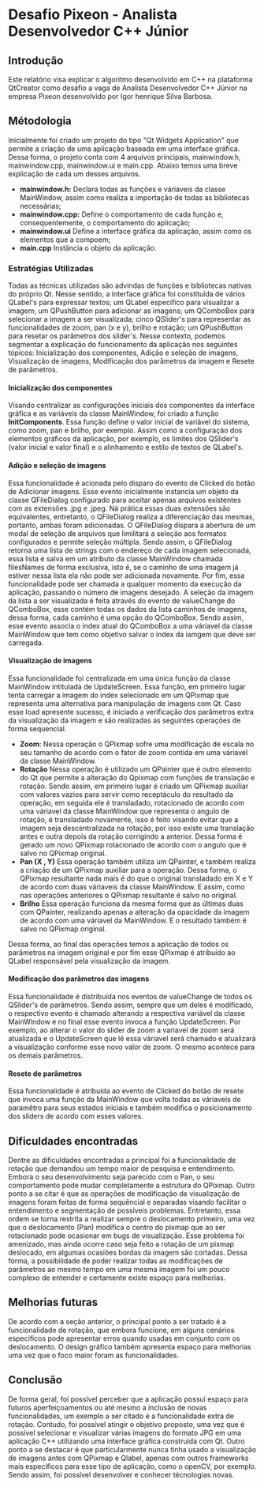 # Desafio Pixeon - Analista Desenvolvedor C++ Júnior

## Introdução

Este relatório visa explicar o algoritmo desenvolvido em C++ na plataforma QtCreator como desafio a vaga de Analista Desenvolvedor C++ Júnior na empresa Pixeon desenvolvido por Igor henrique Silva Barbosa.

## Métodologia 

Inicialmente foi criado um projeto do tipo "Qt Widgets Application" que permite a criação de uma aplicação baseada em uma interface gráfica. Dessa forma, o projeto conta com 4 arquivos principais, mainwindow.h, mainwindow.cpp, mainwindow.ui e main.cpp. Abaixo temos uma breve explicação de cada um desses arquivos.
 - **mainwindow.h:**  Declara todas as funções e váriaveis da classe MainWindow, assim como realiza a importação de todas as bibliotecas necessárias;
 - **mainwindow.cpp:** Define o comportamento de cada função e, consequentemente, o comportamento do aplicação;
 - **mainwindow.ui** Define a interface gráfica da aplicação, assim como os elementos que a compoem;
 - **main.cpp** Instância o objeto da aplicação.

### Estratégias Utilizadas

Todas as técnicas utilizadas são advindas de funções e bibliotecas nativas do próprio Qt. Nesse sentido, a interface gráfica foi constituída de vários QLabel's para expressar textos; um QLabel especifico para visualizar a imagem; um QPushButton para adicionar as imagens; um  QComboBox para selecionar a imagem a ser visualizada; cinco QSlider's para representar as funcionalidades de zoom, pan (x e y), brilho e rotação; um QPushButton para resetar os parâmetros dos slider's.
Nesse contexto, podemos segmentar a explicação do funcionamento da aplicação nos seguintes tópicos: Inicialização dos componentes, Adição e seleção de imagens, Visualização de imagens, Modificação dos parâmetros da imagem e Resete de parâmetros.

#### Inicialização dos componentes

Visando centralizar as configurações iniciais dos componentes da interface gráfica e as variáveis da classe MainWindow, foi criado a função **InitComponents**. Essa função define o valor inicial de variável do sistema, como zoom, pan e brilho, por exemplo. Assim como a configuração dos elementos gráficos da aplicação, por exemplo, os limites dos QSlider's (valor inicial e valor final) e o alinhamento e estilo de textos de QLabel's. 

#### Adição e seleção de imagens
Essa funcionalidade é acionada pelo disparo do evento de Clicked do botão de Adicionar imagens.  Esse evento inicialmente instancia um objeto da classe QFileDialog configurado para aceitar apenas arquivos existentes com as extensões .jpg e .jpeg. Ná prática essas duas extensões são equivalentes, entretanto, o QFileDialog realiza a diferenciação das mesmas, portanto, ambas foram adicionadas. O QFileDialog dispara a abertura de um modal de seleção de arquivos que limilitará a seleção aos formatos configurados e permite seleção múltipla. Sendo assim, o QFileDialog retorna uma lista de strings com o endereço de cada imagem selecionada, essa lista é salva em um atributo da classe MainWindow chamada filesNames de forma exclusiva, isto é, se o caminho de uma imagem já estiver nessa lista ela não pode ser adicionada novamente. Por fim, essa funcionalidade pode ser chamada a qualquer momento da execução da aplicação, passando o número de imagens desejado.
A seleção da imagem da lista a ser visualizada é feita através do evento de valueChange do QComboBox, esse contém todas os dados da lista caminhos de imagens, dessa forma, cada caminho é uma opção do QComboBox. Sendo assim, esse evento associa o index atual do QComboBox a uma váriavel da classe  MainWindow que tem como objetivo salvar o index da iamgem que deve ser carregada.

#### Visualização de imagens
Essa funcionalidade foi centralizada em uma única função da classe MainWindow intitulada de UpdateScreen. Essa função,  em primeiro lugar tenta carregar a imagem do index selecionado em um QPixmap que representa uma alternativa para manipulação de imagens com Qt. Caso esse load apresente sucesso, é iniciado a verificação dos parâmetros extra da visualização da imagem e são realizadas as seguintes operações de forma sequencial. 
 - **Zoom**: Nessa operação o QPixmap sofre uma modificação de escala no seu tamanho de acordo com o fator de zoom contida em uma váriavel da classe MainWindow. 
 - **Rotação** Nessa operação é utilizado um QPainter que é outro elemento do Qt que permite a alteração do Qpixmap com funções de translação e rotação. Sendo assim, em primeiro lugar é criado um QPixmap auxiliar com valores vazios para servir como receptáculo do resultado da operação, em seguida ele é transladado, rotacionado de acordo com uma váriavel da classe MainWindow que representa o angulo de rotação, é transladado novamente, isso é feito visando evitar que a imagem seja descentralizada na rotação, por isso existe uma translação antes e outra depois da rotação corrigindo a anterior. Dessa forma é gerado um novo QPixmap rotacionado de acordo com o angulo que é salvo no QPixmap original.
 - **Pan (X , Y)** Essa operação também utiliza um QPainter, e também realiza a criação de um QPixmap auxiliar para a operação. Dessa forma, o QPixmap resultante nada mais é do que o original transladado em X e Y de acordo com duas váriaveis da classe MainWindow. E assim, como nas operações anteriores o QPixmap resultante é salvo no original.
 - **Brilho** Essa operação funciona da mesma forma que as últimas duas com QPainter, realizando apenas a alteração da opacidade da imagem de acordo com uma váriavel da MainWindow. E o resultado também é salvo no QPixmap original.

Dessa forma, ao final das operações temos a aplicação de todos os parâmetros na imagem original e por fim esse QPixmap é atribuído ao QLabel responsável pela visualização da imagem. 

#### Modificação dos parâmetros das imagens
Essa funcionalidade é distribuída nos eventos de valueChange de todos os QSlider's de parâmetros. Sendo assim, sempre que um deles é modificado, o respectivo evento é chamado alterando a respectiva variável da classe MainWindow e no final esse evento invoca a função UpdateScreen. Por exemplo, ao alterar o valor do slider de zoom a variavel de zoom será atualizada e o UpdateScreen que lê essa váriavel será chamado e atualizará a visualização conforme esse novo valor de zoom. O mesmo acontece para os demais parâmetros.

#### Resete de parâmetros 
Essa funcionalidade é atribuída ao evento de Clicked do botão de resete que invoca uma função da MainWindow que volta todas as váriaveis de paramêtro para seus estados iniciais e também modifica o posicionamento dos sliders de acordo com esses valores.

## Dificuldades encontradas

Dentre as dificuldades encontradas a principal foi a funcionalidade de rotação que demandou um tempo maior de pesquisa e entendimento. Embora o seu desenvolvimento seja parecido com o Pan, o seu comportamento pode mudar completamente a estrutura do QPixmap. Outro ponto a se citar é que as operações de modificação de visualização de imagens foram feitas de forma sequêncial e separadas visando facilitar o entendimento e segmentação de possíveis problemas. Entretanto, essa ordem se torna restrita a realizar sempre o deslocamento primeiro, uma vez que o deslocamento (Pan) modifica o centro do pixmap que ao ser rotacionado pode ocasionar em bugs de visualização. Esse problema foi amenizado, mas ainda ocorre caso seja feito a rotação de um pixmap deslocado, em algumas ocasiões bordas da imagem são cortadas. Dessa forma, a possibilidade de poder realizar todas as modificações de parâmetros ao mesmo tempo em uma mesma imagem foi um pouco complexo de entender e certamente existe espaço para melhorias. 

## Melhorias futuras

De acordo com a seção anterior, o principal ponto a ser tratado é a funcionalidade de rotação, que embora funcione, em alguns cenários especificos pode apresentar erros quando usadas em conjunto com os deslocamento. O design gráfico também apresenta espaço para melhorias uma vez que o foco maior foram as funcionalidades.

## Conclusão

De forma geral, foi possível perceber que a aplicação possui espaço para futuros aperfeiçoamentos ou até mesmo a inclusão de novas funcionalidades, um exemplo a ser citado é a funcionalidade extra de rotação. Contudo, foi possível atingir o objetivo proposto, uma vez que é possível selecionar e visualizar várias imagens do formato JPG em uma aplicação C++ utilizando uma interface gráfica construída com Qt. Outro ponto a se destacar é que particularmente nunca tinha usado a visualização de imagens antes com QPixmap e Qlabel, apenas com outros frameworks mais específicos para esse tipo de aplicação, como o openCV, por exemplo. Sendo assim, foi possível desenvolver e conhecer técnologias novas.
